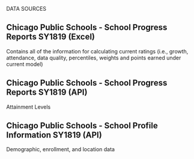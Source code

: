 DATA SOURCES

Chicago Public Schools - School Progress Reports SY1819 (Excel)
------------------------------------------------------------------
Contains all of the information for calculating current ratings (i.e.,
growth, attendance, data quality, percentiles, weights and points earned under
current model)

Chicago Public Schools - School Progress Reports SY1819 (API)
------------------------------------------------------------------
Attainment Levels

Chicago Public Schools - School Profile Information SY1819 (API)
------------------------------------------------------------------
Demographic, enrollment, and location data